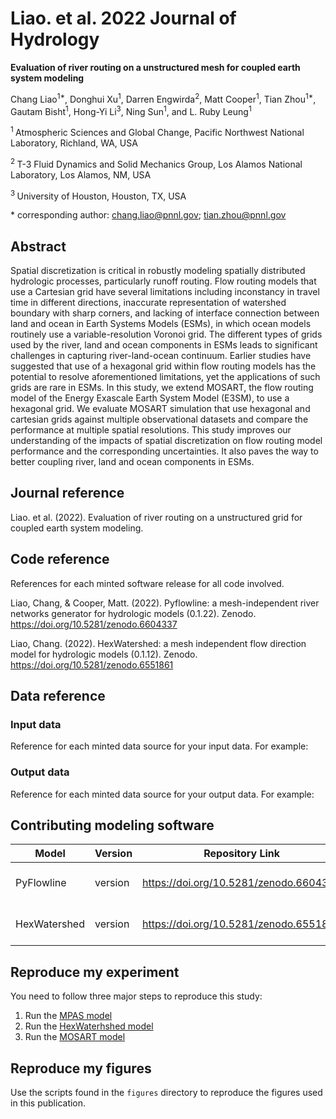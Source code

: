 
# Liao. et al. 2022 Journal of Hydrology

**Evaluation of river routing on a unstructured mesh for coupled earth system modeling**

Chang Liao<sup>1\*</sup>, 
Donghui Xu<sup>1</sup>,
Darren Engwirda<sup>2</sup>, 
Matt Cooper<sup>1</sup>,
Tian Zhou<sup>1\*</sup>,
Gautam Bisht<sup>1</sup>,
Hong-Yi Li<sup>3</sup>,
Ning Sun<sup>1</sup>,
and L. Ruby Leung<sup>1</sup>

<sup>1 </sup> Atmospheric Sciences and Global Change, Pacific Northwest National Laboratory, Richland, WA, USA

<sup>2 </sup> T-3 Fluid Dynamics and Solid Mechanics Group, Los Alamos National Laboratory, Los Alamos, NM, USA

<sup>3 </sup> University of Houston, Houston, TX, USA

\* corresponding author:  chang.liao@pnnl.gov; tian.zhou@pnnl.gov

## Abstract

Spatial discretization is critical in robustly modeling spatially distributed hydrologic processes, particularly runoff routing. Flow routing models that use a Cartesian grid have several limitations including inconstancy in travel time in different directions, inaccurate representation of watershed boundary with sharp corners, and lacking of interface connection between land and ocean in Earth Systems Models (ESMs), in which ocean models routinely use a variable-resolution Voronoi grid. The different types of grids used by the river, land and ocean components in ESMs leads to significant challenges in capturing river-land-ocean continuum. Earlier studies have suggested that use of a hexagonal grid within flow routing models has the potential to resolve aforementioned limitations, yet the applications of such grids are rare in ESMs. In this study, we extend MOSART, the flow routing model of the Energy Exascale Earth System Model (E3SM), to use a hexagonal grid. We evaluate MOSART simulation that use hexagonal and cartesian grids against multiple observational datasets and compare the performance at multiple spatial resolutions. This study improves our understanding of the impacts of spatial discretization on flow routing model performance and the corresponding uncertainties. It also paves the way to better coupling river, land and ocean components in ESMs. 

## Journal reference
Liao. et al. (2022). Evaluation of river routing on a unstructured grid for coupled earth system modeling. 

## Code reference

References for each minted software release for all code involved.  

Liao, Chang, & Cooper, Matt. (2022). Pyflowline: a mesh-independent river networks generator for hydrologic models (0.1.22). Zenodo. https://doi.org/10.5281/zenodo.6604337

Liao, Chang. (2022). HexWatershed: a mesh independent flow direction model for hydrologic models (0.1.12). Zenodo. https://doi.org/10.5281/zenodo.6551861


## Data reference

### Input data
Reference for each minted data source for your input data.  For example:



### Output data
Reference for each minted data source for your output data.  For example:



## Contributing modeling software

| Model | Version | Repository Link | DOI |
|-------|---------|-----------------|-----|
| PyFlowline | version | https://doi.org/10.5281/zenodo.6604337 | link to DOI dataset |
| HexWatershed | version | https://doi.org/10.5281/zenodo.6551861 | link to DOI dataset |


## Reproduce my experiment

You need to follow three major steps to reproduce this study: 

1. Run the [MPAS model](https://github.com/DOE-ICoM/mpas_mosart/blob/main/workflow/jigsaw_mpas.md)
2. Run the [HexWaterhshed model](https://github.com/DOE-ICoM/mpas_mosart/blob/main/workflow/hexwatershed.md)
3. Run the [MOSART model](https://github.com/DOE-ICoM/mpas_mosart/blob/main/workflow/mosart.md)



## Reproduce my figures

Use the scripts found in the `figures` directory to reproduce the figures used in this publication.


